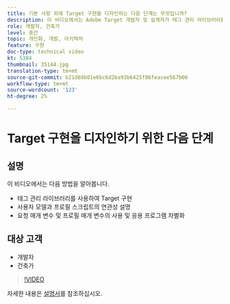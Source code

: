 ```yaml
---
title: 기본 사항 외에 Target 구현을 디자인하는 다음 단계는 무엇입니까?
description: 이 비디오에서는 Adobe Target 개발자 및 설계자가 태그 관리 라이브러리를 사용하여 Target을 구현하고, 사용자 모델에 대한 프로필 스크립트의 연관성을 설명하고, 요청 매개 변수 및 프로필 매개 변수의 사용 및 적용을 구분하는 방법을 보여 줍니다.
role: 개발자, 건축가
level: 중간
topic: 개인화, 개발, 아키텍처
feature: 구현
doc-type: technical video
kt: 5384
thumbnail: 35144.jpg
translation-type: tm+mt
source-git-commit: b21d69b01e6bc6d2ba93b6425f86feacee567b06
workflow-type: tm+mt
source-wordcount: '123'
ht-degree: 2%

---
```



# Target 구현을 디자인하기 위한 다음 단계

## 설명

이 비디오에서는 다음 방법을 알아봅니다.

* 태그 관리 라이브러리를 사용하여 Target 구현
* 사용자 모델과 프로필 스크립트의 연관성 설명
* 요청 매개 변수 및 프로필 매개 변수의 사용 및 응용 프로그램 차별화

## 대상 고객

* 개발자
* 건축가

>[!VIDEO](https://video.tv.adobe.com/v/35144/?quality=12)

자세한 내용은 [설명서](https://docs.adobe.com/content/help/en/target/using/implement-target/implementing-target.html)를 참조하십시오.
